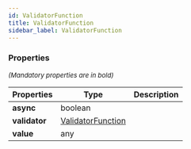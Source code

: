 ```yaml
---
id: ValidatorFunction
title: ValidatorFunction
sidebar_label: ValidatorFunction
---
```




### Properties

<font size="2"><i>(Mandatory properties are in bold)</i></font>

| Properties | Type | Description |
| --------- | ---- | ----------- |
| **async** | boolean |  |
| **validator** | [ValidatorFunction](/framework-api/types/ValidatorFunction.md) |  |
| **value** | any |  |

